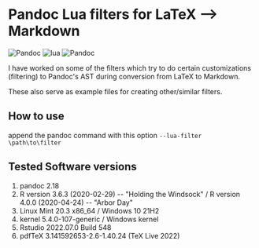 # Pandoc Lua filters for LaTeX --> Markdown
![Pandoc](https://img.shields.io/badge/pandoc-2.15+-red?style=for-the-badge&logo=haskell)
![lua](https://img.shields.io/badge/lua-filter-darkblue?style=for-the-badge&logo=lua)
![Pandoc](https://img.shields.io/badge/license-MIT-black?style=for-the-badge&logo=)

I have worked on some of the filters which try to do certain customizations (filtering) to Pandoc's AST during conversion from LaTeX to Markdown.


These also serve as example files for creating other/similar filters.

## How to use 

append the pandoc command with this option `--lua-filter \path\to\filter` 

## Tested Software versions

1. pandoc 2.18
2. R version 3.6.3 (2020-02-29) -- "Holding the Windsock" / R version 4.0.0 (2020-04-24) -- "Arbor Day"
3. Linux Mint 20.3 x86_64 / Windows 10 21H2
4. kernel 5.4.0-107-generic / Windows kernel
5. Rstudio 2022.07.0 Build 548
6. pdfTeX 3.141592653-2.6-1.40.24 (TeX Live 2022)
